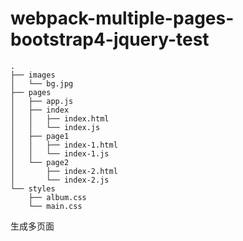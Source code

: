 # webpack-multiple-pages-bootstrap4-jquery-test

```
.
├── images
│   └── bg.jpg
├── pages
│   ├── app.js
│   ├── index
│   │   ├── index.html
│   │   └── index.js
│   ├── page1
│   │   ├── index-1.html
│   │   └── index-1.js
│   └── page2
│       ├── index-2.html
│       └── index-2.js
└── styles
    ├── album.css
    └── main.css
```

生成多页面
